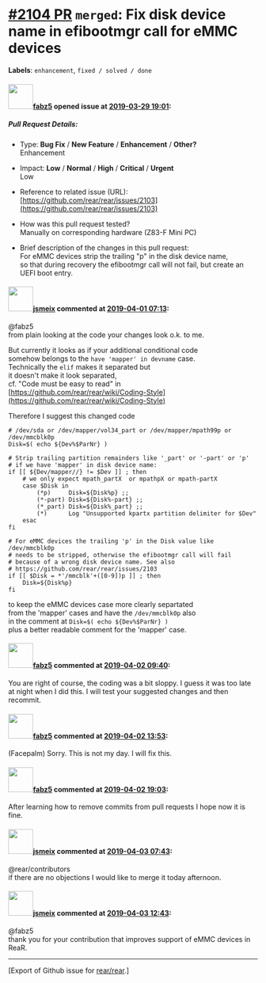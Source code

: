 [\#2104 PR](https://github.com/rear/rear/pull/2104) `merged`: Fix disk device name in efibootmgr call for eMMC devices
======================================================================================================================

**Labels**: `enhancement`, `fixed / solved / done`

#### <img src="https://avatars.githubusercontent.com/u/3602156?v=4" width="50">[fabz5](https://github.com/fabz5) opened issue at [2019-03-29 19:01](https://github.com/rear/rear/pull/2104):

##### Pull Request Details:

-   Type: **Bug Fix** / **New Feature** / **Enhancement** / **Other?**  
    Enhancement

-   Impact: **Low** / **Normal** / **High** / **Critical** /
    **Urgent**  
    Low

-   Reference to related issue (URL):  
    [https://github.com/rear/rear/issues/2103](https://github.com/rear/rear/issues/2103)

-   How was this pull request tested?  
    Manually on corresponding hardware (Z83-F Mini PC)

-   Brief description of the changes in this pull request:  
    For eMMC devices strip the trailing "p" in the disk device name,  
    so that during recovery the efibootmgr call will not fail, but
    create an UEFI boot entry.

#### <img src="https://avatars.githubusercontent.com/u/1788608?u=925fc54e2ce01551392622446ece427f51e2f0ce&v=4" width="50">[jsmeix](https://github.com/jsmeix) commented at [2019-04-01 07:13](https://github.com/rear/rear/pull/2104#issuecomment-478462989):

@fabz5  
from plain looking at the code your changes look o.k. to me.

But currently it looks as if your additional conditional code  
somehow belongs to the `have 'mapper' in devname` case.  
Technically the `elif` makes it separated but  
it doesn't make it look separated,  
cf. "Code must be easy to read" in  
[https://github.com/rear/rear/wiki/Coding-Style](https://github.com/rear/rear/wiki/Coding-Style)

Therefore I suggest this changed code

    # /dev/sda or /dev/mapper/vol34_part or /dev/mapper/mpath99p or /dev/mmcblk0p
    Disk=$( echo ${Dev%$ParNr} )

    # Strip trailing partition remainders like '_part' or '-part' or 'p'
    # if we have 'mapper' in disk device name:
    if [[ ${Dev/mapper//} != $Dev ]] ; then
        # we only expect mpath_partX  or mpathpX or mpath-partX
        case $Disk in
            (*p)     Disk=${Disk%p} ;;
            (*-part) Disk=${Disk%-part} ;;
            (*_part) Disk=${Disk%_part} ;;
            (*)      Log "Unsupported kpartx partition delimiter for $Dev"
        esac
    fi

    # For eMMC devices the trailing 'p' in the Disk value like /dev/mmcblk0p
    # needs to be stripped, otherwise the efibootmgr call will fail
    # because of a wrong disk device name. See also
    # https://github.com/rear/rear/issues/2103
    if [[ $Disk = *'/mmcblk'+([0-9])p ]] ; then
        Disk=${Disk%p}
    fi

to keep the eMMC devices case more clearly separtated  
from the 'mapper' cases and have the `/dev/mmcblk0p` also  
in the comment at `Disk=$( echo ${Dev%$ParNr} )`  
plus a better readable comment for the 'mapper' case.

#### <img src="https://avatars.githubusercontent.com/u/3602156?v=4" width="50">[fabz5](https://github.com/fabz5) commented at [2019-04-02 09:40](https://github.com/rear/rear/pull/2104#issuecomment-478921867):

You are right of course, the coding was a bit sloppy. I guess it was too
late at night when I did this. I will test your suggested changes and
then recommit.

#### <img src="https://avatars.githubusercontent.com/u/3602156?v=4" width="50">[fabz5](https://github.com/fabz5) commented at [2019-04-02 13:53](https://github.com/rear/rear/pull/2104#issuecomment-479006558):

(Facepalm) Sorry. This is not my day. I will fix this.

#### <img src="https://avatars.githubusercontent.com/u/3602156?v=4" width="50">[fabz5](https://github.com/fabz5) commented at [2019-04-02 19:03](https://github.com/rear/rear/pull/2104#issuecomment-479150415):

After learning how to remove commits from pull requests I hope now it is
fine.

#### <img src="https://avatars.githubusercontent.com/u/1788608?u=925fc54e2ce01551392622446ece427f51e2f0ce&v=4" width="50">[jsmeix](https://github.com/jsmeix) commented at [2019-04-03 07:43](https://github.com/rear/rear/pull/2104#issuecomment-479377170):

@rear/contributors  
if there are no objections I would like to merge it today afternoon.

#### <img src="https://avatars.githubusercontent.com/u/1788608?u=925fc54e2ce01551392622446ece427f51e2f0ce&v=4" width="50">[jsmeix](https://github.com/jsmeix) commented at [2019-04-03 12:43](https://github.com/rear/rear/pull/2104#issuecomment-479472583):

@fabz5  
thank you for your contribution that improves support of eMMC devices in
ReaR.

------------------------------------------------------------------------

\[Export of Github issue for
[rear/rear](https://github.com/rear/rear).\]
